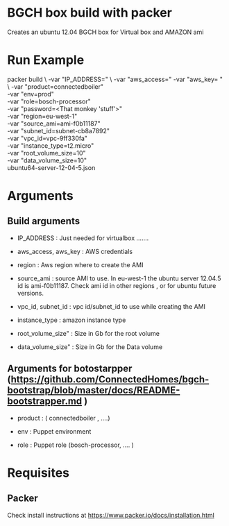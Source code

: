# BGCH box build with packer 

Creates an ubuntu 12.04 BGCH box for Virtual box and AMAZON ami 

# Run Example 

packer build \ 
  -var "IP_ADDRESS=<your eth0 address>" \ 
  -var "aws_access=<your key>" -var "aws_key=<your key > "   \ 
  -var "product=connectedboiler" \
  -var "env=prod" \
  -var "role=bosch-processor" \
  -var "password=<That monkey 'stuff'>" \
  -var "region=eu-west-1" \
  -var "source_ami=ami-f0b11187" \
  -var "subnet_id=subnet-cb8a7892" \
  -var "vpc_id=vpc-9ff330fa" \
  -var "instance_type=t2.micro" \
  -var "root_volume_size=10" \
  -var "data_volume_size=10" \
  ubuntu64-server-12-04-5.json

# Arguments 

## Build arguments 

* IP_ADDRESS : Just needed for virtualbox .......

* aws_access, aws_key : AWS credentials 

* region :  Aws region where to create the AMI 

* source_ami : source AMI to use. In eu-west-1 the ubuntu server 12.04.5 id is ami-f0b11187. Check ami id in other regions , or for ubuntu future versions. 
 
* vpc_id, subnet_id : vpc id/subnet_id to use while creating the AMI 

* instance_type : amazon instance type 

* root_volume_size"  : Size in Gb for the root volume

* data_volume_size"   : Size in Gb for the Data  volume

## Arguments for botostarpper  (https://github.com/ConnectedHomes/bgch-bootstrap/blob/master/docs/README-bootstrapper.md )

* product   :  ( connectedboiler , ....) 

* env :  Puppet environment

* role :  Puppet role (bosch-processor, .... )

# Requisites

## Packer 

Check install instructions at https://www.packer.io/docs/installation.html


